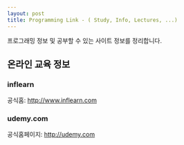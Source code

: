 ```yaml
---
layout: post
title: Programming Link - ( Study, Info, Lectures, ...)
---
```


프로그래밍 정보 및 공부할 수 있는 사이트 정보를 정리합니다.   


## 온라인 교육 정보

### inflearn  
공식홈: <http://www.inflearn.com>   

### udemy.com
공식홈페이지: <http://udemy.com>
